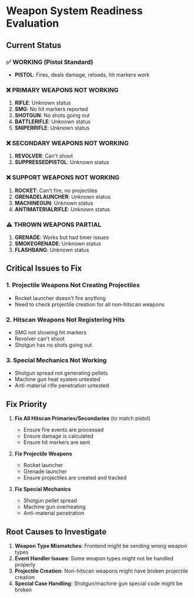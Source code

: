 # Weapon System Readiness Evaluation

## Current Status

### ✅ WORKING (Pistol Standard)
- **PISTOL**: Fires, deals damage, reloads, hit markers work

### ❌ PRIMARY WEAPONS NOT WORKING
1. **RIFLE**: Unknown status
2. **SMG**: No hit markers reported
3. **SHOTGUN**: No shots going out
4. **BATTLERIFLE**: Unknown status
5. **SNIPERRIFLE**: Unknown status

### ❌ SECONDARY WEAPONS NOT WORKING
1. **REVOLVER**: Can't shoot
2. **SUPPRESSEDPISTOL**: Unknown status

### ❌ SUPPORT WEAPONS NOT WORKING
1. **ROCKET**: Can't fire, no projectiles
2. **GRENADELAUNCHER**: Unknown status
3. **MACHINEGUN**: Unknown status
4. **ANTIMATERIALRIFLE**: Unknown status

### ⚠️ THROWN WEAPONS PARTIAL
1. **GRENADE**: Works but had timer issues
2. **SMOKEGRENADE**: Unknown status
3. **FLASHBANG**: Unknown status

## Critical Issues to Fix

### 1. **Projectile Weapons Not Creating Projectiles**
- Rocket launcher doesn't fire anything
- Need to check projectile creation for all non-hitscan weapons

### 2. **Hitscan Weapons Not Registering Hits**
- SMG not showing hit markers
- Revolver can't shoot
- Shotgun has no shots going out

### 3. **Special Mechanics Not Working**
- Shotgun spread not generating pellets
- Machine gun heat system untested
- Anti-material rifle penetration untested

## Fix Priority

1. **Fix All Hitscan Primaries/Secondaries** (to match pistol)
   - Ensure fire events are processed
   - Ensure damage is calculated
   - Ensure hit markers are sent

2. **Fix Projectile Weapons**
   - Rocket launcher
   - Grenade launcher
   - Ensure projectiles are created and tracked

3. **Fix Special Mechanics**
   - Shotgun pellet spread
   - Machine gun overheating
   - Anti-material penetration

## Root Causes to Investigate

1. **Weapon Type Mismatches**: Frontend might be sending wrong weapon types
2. **Event Handler Issues**: Some weapon types might not be handled properly
3. **Projectile Creation**: Non-hitscan weapons might have broken projectile creation
4. **Special Case Handling**: Shotgun/machine gun special code might be broken 